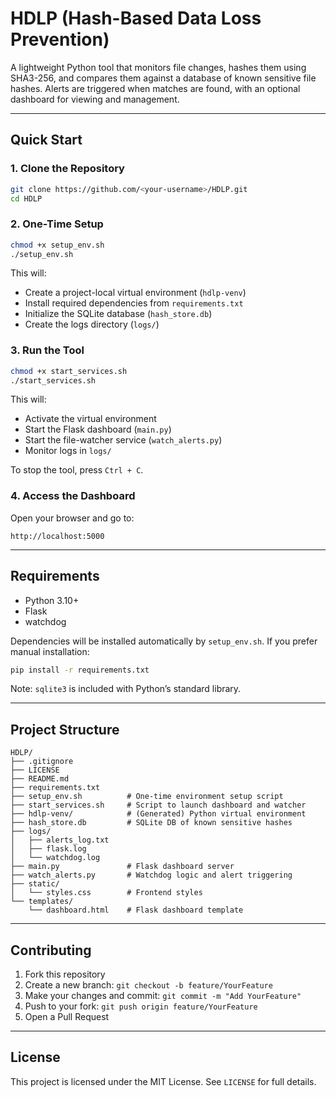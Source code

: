 # HDLP (Hash-Based Data Loss Prevention)

A lightweight Python tool that monitors file changes, hashes them using SHA3-256, and compares them against a database of known sensitive file hashes. Alerts are triggered when matches are found, with an optional dashboard for viewing and management.

-----

## Quick Start

### 1\. Clone the Repository

```bash
git clone https://github.com/<your-username>/HDLP.git
cd HDLP
```

### 2\. One-Time Setup

```bash
chmod +x setup_env.sh
./setup_env.sh
```

This will:

  - Create a project-local virtual environment (`hdlp-venv`)
  - Install required dependencies from `requirements.txt`
  - Initialize the SQLite database (`hash_store.db`)
  - Create the logs directory (`logs/`)

### 3\. Run the Tool

```bash
chmod +x start_services.sh
./start_services.sh
```

This will:

  - Activate the virtual environment
  - Start the Flask dashboard (`main.py`)
  - Start the file-watcher service (`watch_alerts.py`)
  - Monitor logs in `logs/`

To stop the tool, press `Ctrl + C`.

### 4\. Access the Dashboard

Open your browser and go to:

```
http://localhost:5000
```

-----

## Requirements

  - Python 3.10+
  - Flask
  - watchdog

Dependencies will be installed automatically by `setup_env.sh`. If you prefer manual installation:

```bash
pip install -r requirements.txt
```

Note: `sqlite3` is included with Python’s standard library.

-----

## Project Structure

```
HDLP/
├── .gitignore
├── LICENSE
├── README.md
├── requirements.txt
├── setup_env.sh          # One-time environment setup script
├── start_services.sh     # Script to launch dashboard and watcher
├── hdlp-venv/            # (Generated) Python virtual environment
├── hash_store.db         # SQLite DB of known sensitive hashes
├── logs/
│   ├── alerts_log.txt
│   ├── flask.log
│   └── watchdog.log
├── main.py               # Flask dashboard server
├── watch_alerts.py       # Watchdog logic and alert triggering
├── static/
│   └── styles.css        # Frontend styles
└── templates/
    └── dashboard.html    # Flask dashboard template
```

-----

## Contributing

1.  Fork this repository
2.  Create a new branch: `git checkout -b feature/YourFeature`
3.  Make your changes and commit: `git commit -m "Add YourFeature"`
4.  Push to your fork: `git push origin feature/YourFeature`
5.  Open a Pull Request

-----

## License

This project is licensed under the MIT License. See `LICENSE` for full details.
